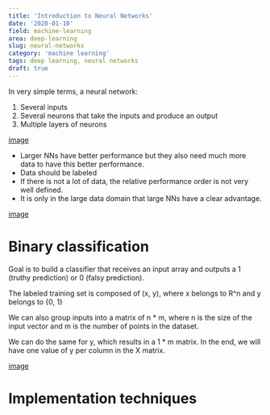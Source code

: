 ```yaml
---
title: 'Introduction to Neural Networks'
date: '2020-01-10'
field: machine-learning
area: deep-learning
slug: neural-networks
category: 'machine learning'
tags: deep learning, neural networks
draft: true
---
```


In very simple terms, a neural network:

1. Several inputs
2. Several neurons that take the inputs and produce an output
3. Multiple layers of neurons

[image](./assets/neural-network-introduction.png)

- Larger NNs have better performance but they also need much more data to have this better performance.
- Data should be labeled
- If there is not a lot of data, the relative performance order is not very well defined.
- It is only in the large data domain that large NNs have a clear advantage.

[image](./assets/neural-network-performance.png)

# Binary classification

Goal is to build a classifier that receives an input array and outputs a 1 (truthy prediction) or 0
(falsy prediction).

The labeled training set is composed of (x, y), where x belongs to R^n and y belongs to {0, 1}

We can also group inputs into a matrix of n \* m, where n is the size of the input vector and m
is the number of points in the dataset.

We can do the same for y, which results in a 1 \* m matrix. In the end, we will have one value of
y per column in the X matrix.

[image](./assets/neural-network-notation.png)

# Implementation techniques
